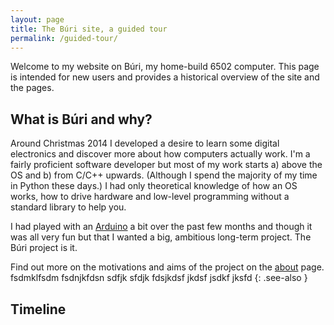 ```yaml
---
layout: page
title: The Búri site, a guided tour
permalink: /guided-tour/
---
```


Welcome to my website on Búri, my home-build 6502 computer. This page is
intended for new users and provides a historical overview of the site and the
pages.

## What is Búri and why?

Around Christmas 2014 I developed a desire to learn some digital electronics and
discover more about how computers actually work. I'm a fairly proficient
software developer but most of my work starts a) above the OS and b) from C/C++
upwards. (Although I spend the majority of my time in Python these days.) I had
only theoretical knowledge of how an OS works, how to drive hardware and
low-level programming without a standard library to help you.

I had played with an [Arduino] a bit over the past few months and though it was
all very fun but that I wanted a big, ambitious long-term project. The Búri
project is it.

Find out more on the motivations and aims of the project on the [about] page.
fsdmklfsdm fsdnjkfdsn sdfjk sfdjk fdsjkdsf jkdsf jsdkf jksfd
{: .see-also }


## Timeline



[Arduino]: http://www.arduino.cc/
[about]: {{site.baseurl}}/about/
